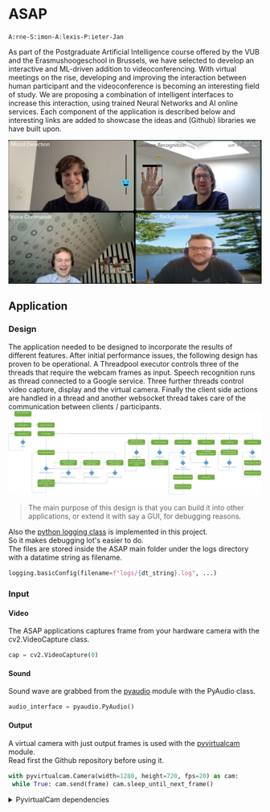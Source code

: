 
# ASAP  
  
`A:rne-S:imon-A:lexis-P:ieter-Jan`  
  
As part of the Postgraduate Artificial Intelligence course offered by the VUB and the Erasmushoogeschool in Brussels, we have selected to develop an interactive and ML-driven addition to videoconferencing. With virtual meetings on the rise, developing and improving the interaction between human participant and the videoconference is becoming an interesting field of study. We are proposing a combination of intelligent interfaces to increase this interaction, using trained Neural Networks and AI online services. Each component of the application is described below and interesting links are added to showcase the ideas and (Github) libraries we have built upon.  
  
<img src="assets/asap.jpg" width="720">  
  
## Application  
### Design  
<p>  
The application needed to be designed to incorporate the results of different features. After initial performance issues, the following design has proven to be operational. A Threadpool executor controls three of the threads that require the webcam frames as input. Speech recognition runs as thread connected to a Google service. Three further threads control video capture, display and the virtual camera. Finally the client side actions are handled in a thread and another websocket thread takes care of the communication between clients / participants.  
  
<img src="assets/asap_uml.jpg" width="1080">  
  
>The main purpose of this design is that you can build it into other applications, or extend it with say a GUI, for debugging reasons.  
  
Also the [python logging class](https://docs.python.org/3/library/logging.html) is implemented in this project.  
So it makes debugging lot's easier to do.    
The files are stored inside the ASAP main folder under the logs directory with a datatime string as filename.  
  
```python  
logging.basicConfig(filename=f"logs/{dt_string}.log", ...)  
```  
</p>  
  
### Input  
<p>  
  
#### Video  
The ASAP applications captures frame from your hardware camera with the cv2.VideoCapture class.  
  
```python  
cap = cv2.VideoCapture(0)  
```  
  
#### Sound  
Sound wave are grabbed from the [pyaudio](https://pypi.org/project/PyAudio/) module with the PyAudio class.  
```python  
audio_interface = pyaudio.PyAudio()  
```  
</p>  
  
#### Output  
<p>  
  
A virtual camera with just output frames is used with the [pyvirtualcam](https://github.com/letmaik/pyvirtualcam) module.  
Read first the Github repository before using it.   
```python  
with pyvirtualcam.Camera(width=1280, height=720, fps=20) as cam:  
 while True: cam.send(frame) cam.sleep_until_next_frame()
 ```  
  
<details>  
<summary>PyvirtualCam dependencies</summary>  
<p>  
  
Authored by [pyvirtualcam](https://github.com/letmaik/pyvirtualcam) .  
### Supported virtual cameras  
#### Windows: OBS  
  
[OBS](https://obsproject.com/) includes a built-in virtual camera for Windows (since 26.0).  
  
To use the OBS virtual camera, simply [install OBS](https://obsproject.com/).  
  
Note that OBS provides a single camera instance only, so it is *not* possible to send frames from Python to the built-in OBS virtual camera, capture the camera in OBS, mix it with other content, and output it again to OBS' built-in virtual camera. To achieve such a workflow, use another virtual camera from Python (like Unity Capture) so that OBS' built-in virtual camera is free for use in OBS.  
  
#### Windows: Unity Capture  
  
[Unity Capture](https://github.com/schellingb/UnityCapture) provides a virtual camera originally meant for streaming Unity games. Compared to most other virtual cameras it supports RGBA frames (frames with transparency) which in turn can be captured in [OBS](https://obsproject.com/) for further processing.  
  
To use the Unity Capture virtual camera, follow the [installation instructions](https://github.com/schellingb/UnityCapture#installation) on the project site.  
  
#### macOS: OBS  
  
[OBS](https://obsproject.com/) includes a built-in virtual camera for macOS (since 26.1).  
  
To use the OBS virtual camera, follow these one-time setup steps:  
- [Install OBS](https://obsproject.com/).  
- Start OBS.  
- Click "Start Virtual Camera" (bottom right), then "Stop Virtual Camera".  
- Close OBS.  
  
Note that OBS provides a single camera instance only, so it is *not* possible to send frames from Python, capture the camera in OBS, mix it with other content, and output it again as virtual camera.  
  
#### Linux: v4l2loopback  
  
pyvirtualcam uses [v4l2loopback](https://github.com/umlaeute/v4l2loopback) virtual cameras on Linux.  
  
To create a v4l2loopback virtual camera on Ubuntu, run the following:  
  
```console  
sudo apt install v4l2loopback-dkms  
sudo modprobe v4l2loopback devices=1  
```  
  
For further information, see the [v4l2loopback documentation](https://github.com/umlaeute/v4l2loopback).  
  
</p>  
  
## Installation 
```console  
# installing venv python3 -m pip install --user virtualenv  
# creating virtual env  
python3 -m venv env  
# activating virtual env  
 # ------FOR LINUX/MAC---------# source env/bin/activate # -------FOR WINDOWS----------# .\env\Scripts\activate# install requirements  
python3 -m pip install --user -r requirements.txt  
```  
  
## Start the app  
```console  
# View args:  
python3 main.py -h usage: tool [-h] [-n NAME] [-d DEBUG] [-g GOOGLE_CRED] [-H HEIGHT] [-W WIDTH] [-l {CRITICAL,ERROR,WARNING,INFO,DEBUG,NOTSET}]  
  
ASAP, add AI features to your camera stream.  
  
Otional arguments:  
 -h, --help                       show this help message and exit -n NAME, --name NAME             User name for websocket -d DEBUG, --debug DEBUG          Add debug info to logs/*.log -g GOOGLE_CRED, --google_cred GOOGLE_CRED Google credentials file location -H HEIGHT, --height HEIGHT       Virtual cam height -W WIDTH, --width WIDTH          Virtual cam weight -l {CRITICAL,ERROR,WARNING,INFO,DEBUG,NOTSET}, --level {CRITICAL,ERROR,WARNING,INFO,DEBUG,NOTSET} Debug level  
  
# Run app:  
python3 main.py  
```  
  
## Components  
  
Please click for further details:  
  
<details>  
<summary>Gesture Recognition</summary>  
<p>  
The Gesture Recognition component makes use of the Google-developed Mediapipe framework for hand recognition. The hand landmarks are used as coordinates that can be fed into a neural network to recognize hand gestures (and finger gestures).  
   
#### Disclaimer  
The code makes use of existing libraries and is based in large parts on the following repositories:  
* It uses the Mediapipe framework published by Google: https://mediapipe.dev/  
* It is based on code published by Kazuhito00 on Github: https://github.com/Kazuhito00/hand-gesture-recognition-using-mediapipe/blob/main/README_EN.md  
published under Apache 2.0 licence: https://github.com/Kazuhito00/hand-gesture-recognition-using-mediapipe/blob/main/LICENSE  
* It uses hand gestures trained by kinivi, his neural network design and Jupyter notebook from Github: https://github.com/kinivi/tello-gesture-control published under Apache 2.0 licence: https://github.com/kinivi/tello-gesture-control/blob/main/LICENSE  
  
#### Research  
The initial setup was clarified relatively quickly: The gesture recognition needed to be able to identify hands in webcam frames that are passed by the central application. In order to be able to interact with the user, the results need a way to be displayed on the image that is returned to the central application (or annotation added there), before beeing sent via virtual camera to the standard videoconferencing application (MS Teams or Discord).    
  
The initial research discovered multiple datasets where hand gestures were collected and used to train Neural Networks. Examples are the 20GB Jester Dataset https://20bn.com/datasets/jester/v1 or the egocentric gesture dataset EgoGesture http://www.nlpr.ia.ac.cn/iva/yfzhang/datasets/egogesture.html. Using these well documented datasets and the models that made use of them, the first idea how to approach the gesture recognition was formed. However, given the size of these datsets, Convolutional Neural Network processing was expected high in training time and effort. Other options to efficiently recognize the hands were to use RGB values detection, edge detection or background subtraction. All of these options would have required effort to build, test and validate the hand recognition before beeing able to get to gesture detection.    
<p/>  
Luckily, Google Mediapipe was discovered. It is a relative lightweight Machine Learning solution that recognizes hands (amongst others) and is available as Python library https://google.github.io/mediapipe/solutions/hands#python-solution-api. Having the possible to translate hands and fingers into coordinates, the next step was to search for gesture detection solutions on Github. The above linked framework by Kazuhito00 provided a well documented approach using the coordinates as input and two Neural Networks, one for gesture detection and one for (index) finger movement detection. In the original solution, the functionality to save a time series of hand gestures and coordinates and to use it to train the Neural Network was available in a Jupyter Notebook.    
<p/>  
Inspired by the second repository by kinivi linked above, additional hand gestures were trained. Due to the existing translation in coordinates, the Neural Network is very simple and provides a high detection accuracy at very low sample size.  
  
#### Machine Learning (ML) / Artificial Intelligence (AI)  
ML/AI is used in this component to identify hand gestures in webcam images. The Google mediapipe framework allows to identify one or both hand(s) and returns the coordinates of hand, fingers and joints.  
<img src="assets/gesturesMediapipe.png" width="720">    
These coordinates are transformed in three steps: from the Mediapipe landmarks to relative coordinates, then the x/y components are separated and the resulting   
variables normalized.   
<img src="assets/gesturesXY.png" width="720">    
The neural network is a simple one with three fully connected RELU layers followed by a Softmax translation to the discrete results (originally 8, for our purposes one added): <br />  
<img src="assets/gesturesNN.jpg" width="720">    
The model training is executed in a Jupyter notebook. The neural network is fed with the normalized coordinates and the labels that indicate the hand gesture. The model achieves around 99.96% accuracy in around 100 epochs. The saved model is transformed into a tflite model and used to infer the hand gestures from the webcam images (pre-evaluated through Mediapipe)  
  
#### Further Interesting Links  
* Mediapipe Demo  
  * <a href="https://mediapipe.dev/demo/holistic_remote/" target="blank">Holistic Mediapipe demo</a>  
   
  
 </p>  
</details>  
  
<details>  
<summary>Voice Commands / Text-2-Speech</summary>  
<p>  
The speech recognition is done by a service of Google. At first an own model   
was trained, however this was not satisfying. Not a single word was recognised  
properly. By using the service of Google a more reliable result is obtained,   
however there is still room for improvement.  
  
#### Disclaimer  
This code makes use of an existing service of Google.   
* The service can be found at: https://cloud.google.com/speech-to-text  
* The basic code can be found on GitHub: https://github.com/googleapis/python-speech/tree/master/samples  
* #### Machine Learning (ML) / Artificial Intelligence (AI)  
@TODO further writing, now just keywords.  
* Streaming speech recognition       
  Receive real-time speech recognition results as the API processes   
  the audio input streamed from your application’s microphone or sent from   
  a prerecorded audio file (inline or through Cloud Storage).  
    
* using returned string  
#### Further Interesting Links  
  
</p>  
</details>  
  
<details><summary>Mood Detection</summary>  
<p>  
...  
</p>  
</details>  
  
<details><summary>Dynamic Background</summary>  
<p>  
<p>  
This feature predict a background mask of the input image.  
  
#### Disclaimer.  
All credits to [Anilsathyan7](https://github.com/anilsathyan7/Portrait-Segmentation) to explain this technique verry well, and share us his repository.     
Special thanks!  
  
  
#### Research.  
Background masking, is in fact a segmentation technique.    
To speed up the performance, the model is limited to a binairy class (person or background). Therefor an portrait-selfie [dataset](https://onedrive.live.com/?cid=f5111408123b1d9c&id=F5111408123B1D9C%2115035&authkey=!ADkS4V32BUmspOg) was used.  
  
#### Machine Learning (ML) / Artificial Intelligence (AI)  
The dataset consists of 18698 human portrait images of size 128x128 in RGB format, along with their masks (alphablending). Here we augment the dataset with handpicked (to ensure the dataset quality) portrait images form supervisely dataset. Additionaly, we download random selfie images from web and generate their masks using state-of-the-art deeplab-xception model for semantic segmentation.  
To increase the volume of the dataset and make the model more robustness, additional techniques where used. Some techniques: cropping, adjusting brightness, flipping images, blurring.  
Also since most of the images contain plain background, synthetic images where introduced that change randomly the background from the anotated dataset.  
  
> The result is an background masking feature that runs at 10 fps.  
  
</details>  
  
## Features  
  
### Voice / Gesture Commands  
  Both voice commands and gestures are used to interact with the video conferencing   
tool and with the videoconference participants. Voice commands are activated by   
saying _the italic words_, gesture commands are activated by doing   
**the bold instructions**. Currently the following commands are supported:  
  
<details>  
<summary>Command Mode</summary>  
<p>  
   
* Move into command mode:  
  * **Show two hands to the webcam**   
  * _command mode on_  
* Cancel command mode:   
  * **Show two hands again**  
 * _command mode off_  
</p>  
</details>   
  
<details>  
<summary>Audio</summary>  
<p>  
   
* Mute the microphone:   
  * **Show flat palm of one hand**  
 * _mute_ or _toggle mute_ when unmuted   
* Un-mute the microphone:   
  * **Make an upward fist**  
 * _unmute_ or _toggle mute_ when muted   
* Increase the volume:   
  * **Index finger up (and thumb to the side)**  
 * _volume up_  
* Decrease the volume:   
  * **Index finger down (and thumb to the side)**  
 * _volume down_  
</p>  
</details>   
  
<details>  
<summary>Video</summary>  
<p>  
   
* Black out the Camera:   
  * **Point fist at the camera**  
 * _camera off_  
* Return to Webcam display:   
  * **Show upwards fist (same as un-mute)**  
 * _camera on_  
</p>  
</details>   
  
<details>  
<summary>Background</summary>  
<p>  
   
* Change the Background one-forward:   
  * **Fist with thumb to one side**  
 * _background right_  
* Change the Background one-backward:   
  * **Fist with thumb to the other side**  
 * _background left_  
* Change the Background to a random one:  
  * _change background_  
</p>  
</details>   
  
<details>  
<summary>Voting</summary>  
<p>   
   
* Begin a voting process:   
  * **Victory sign**  
 * _voting on_  
* Set the number of options:   
  * Indicate yes/no question:   
     * **Thumbs-up sign**  
 * **Show number of fingers [1..5]**  
* Confirm the number of options displayed:   
  * **OK sign**  
  
--- Explain the options to the group ---  
  
* Start the voting:   
  * **Victory sign**  
 * _voting on_  
* Cast your vote:   
  * In case of yes/no:   
     * **Show thumbs-up*  
 * _I vote yes_ or _I vote no_  
 * In case of more options:   
     * **Show number with your fingers**  
 * _option [1..5]_ or _option [A..E]_  
* Confirm vote:   
  * **OK sign**  
  
[not implemented]  
--- Once all participants have voted, display the result on all screens ---  
</p>  
</details>   
  
## The End  
  
<img src="assets/asap_end.png" width="200">
